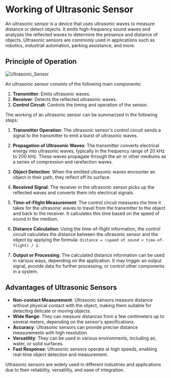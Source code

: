 # Working of Ultrasonic Sensor

An ultrasonic sensor is a device that uses ultrasonic waves to measure distance or detect objects. It emits high-frequency sound waves and analyzes the reflected waves to determine the presence and distance of objects. Ultrasonic sensors are commonly used in applications such as robotics, industrial automation, parking assistance, and more.

## Principle of Operation

![Ultrasonic_Sensor](https://external-content.duckduckgo.com/iu/?u=https%3A%2F%2Fclipground.com%2Fimages%2Fultrasonic-sensor-clipart-4.png&f=1&nofb=1&ipt=61813f19a25b5eda7b9607c63ad59db923ac9edf24e46ff28c9888f25995f81f&ipo=images)
<!-- ![LED Structure](https://external-content.duckduckgo.com/iu/?u=https%3A%2F%2Flamphq.com%2Fwp-content%2Fuploads%2Flight-emitting-diode-functional-principle-828x350.jpg&f=1&nofb=1&ipt=7230b31adc96a07a932eafc057af8f6b7f1a3226a587becdb022e91d8dc10186&ipo=images) -->

An ultrasonic sensor consists of the following main components:

1. **Transmitter**: Emits ultrasonic waves.
2. **Receiver**: Detects the reflected ultrasonic waves.
3. **Control Circuit**: Controls the timing and operation of the sensor.

The working of an ultrasonic sensor can be summarized in the following steps:

1. **Transmitter Operation**: The ultrasonic sensor's control circuit sends a signal to the transmitter to emit a burst of ultrasonic waves.

2. **Propagation of Ultrasonic Waves**: The transmitter converts electrical energy into ultrasonic waves, typically in the frequency range of 20 kHz to 200 kHz. These waves propagate through the air or other mediums as a series of compression and rarefaction waves.

3. **Object Detection**: When the emitted ultrasonic waves encounter an object in their path, they reflect off its surface.

4. **Received Signal**: The receiver in the ultrasonic sensor picks up the reflected waves and converts them into electrical signals.

5. **Time-of-Flight Measurement**: The control circuit measures the time it takes for the ultrasonic waves to travel from the transmitter to the object and back to the receiver. It calculates this time based on the speed of sound in the medium.

6. **Distance Calculation**: Using the time-of-flight information, the control circuit calculates the distance between the ultrasonic sensor and the object by applying the formula: `distance = (speed of sound × time-of-flight) / 2`.

7. **Output or Processing**: The calculated distance information can be used in various ways, depending on the application. It may trigger an output signal, provide data for further processing, or control other components in a system.

## Advantages of Ultrasonic Sensors

- **Non-contact Measurement**: Ultrasonic sensors measure distance without physical contact with the object, making them suitable for detecting delicate or moving objects.
- **Wide Range**: They can measure distances from a few centimeters up to several meters, depending on the sensor's specifications.
- **Accuracy**: Ultrasonic sensors can provide precise distance measurements with high resolution.
- **Versatility**: They can be used in various environments, including air, water, or solid surfaces.
- **Fast Response**: Ultrasonic sensors operate at high speeds, enabling real-time object detection and measurement.

Ultrasonic sensors are widely used in different industries and applications due to their reliability, versatility, and ease of integration.
